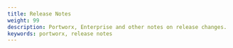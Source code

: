 ```yaml
---
title: Release Notes
weight: 99
description: Portworx, Enterprise and other notes on release changes.
keywords: portworx, release notes
---
```

